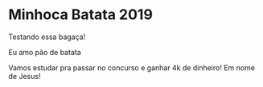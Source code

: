 # Minhoca Batata 2019


Testando essa bagaça!

Eu amo pão de batata

Vamos estudar pra passar no concurso e ganhar 4k de dinheiro! Em nome de Jesus!


